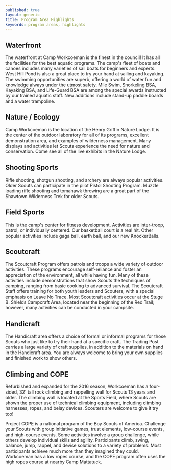 ```yaml
---
published: true
layout: generic
title: Program Area Highlights
keywords: program areas, highlights
---
```


## Waterfront

The waterfront at Camp Workcoeman is the finest in the council! It has all the
facilities for the best aquatic programs. The camp's fleet of boats and canoes
includes many varieties of sail boats for beginners and experts. West Hill Pond
is also a great place to try your hand at sailing and kayaking. The swimming
opportunities are superb, offering a world of water fun and knowledge always
under the utmost safety. Mile Swim, Snorkeling BSA, Kayaking BSA, and
Life-Guard BSA are among the special awards instructed by our trained aquatic
staff. New additions include stand-up paddle boards and a water trampoline.

## Nature / Ecology

Camp Workcoeman is the location of the Henry Griffin Nature Lodge. It is the
center of the outdoor laboratory for all of its programs, excellent
demonstration area, and examples of wilderness management. Many displays and
activities let Scouts experience the need for nature and conservation. Come see
all of the live exhibits in the Nature Lodge.

## Shooting Sports

Rifle shooting, shotgun shooting, and archery are always popular activities.
Older Scouts can participate in the pilot Pistol Shooting Program.
Muzzle loading rifle shooting and tomahawk throwing are a great part of the
Shawtown Wilderness Trek for older Scouts.

## Field Sports

This is the camp's center for fitness development. Activities are inter-troop,
patrol, or individually centered. Our basketball court is a real hit. Other
popular activities include gaga ball, earth ball, and our new KnockerBalls.

## Scoutcraft

The Scoutcraft Program offers patrols and troops a wide variety of outdoor
activities. These programs encourage self-reliance and foster an appreciation
of the environment, all while having fun. Many of these activities include
demonstrations that show Scouts the techniques of camping, ranging from basic
cooking to advanced survival. The Scoutcraft Staff offers training for both
youth leaders and Scouters, with a special emphasis on Leave No Trace. Most
Scoutcraft activities occur at the Stuge B. Shields Campcraft Area, located
near the beginning of the Red Trail; however, many activities can be conducted
in your campsite.

## Handicraft

The Handicraft area offers a choice of formal or informal programs for those
Scouts who just like to try their hand at a specific craft. The Trading Post
carries a large variety of craft supplies, in addition to the materials on hand
in the Handicraft area. You are always welcome to bring your own supplies and
finished work to show others.

## Climbing and COPE

Refurbished and expanded for the 2016 season, Workcoeman has a four-sided, 32'
tall rock climbing and rappelling wall for Scouts 13 years and older. The
climbing wall is located at the Sports Field, where Scouts are shown the proper
use of technical climbing equipment, including climbing harnesses, ropes, and
belay devices. Scouters are welcome to give it try too!

Project COPE is a national program of the Boy Scouts of America. Challenge your
Scouts with group initiative games, trust elements, low-course events, and
high-course events. Some activities involve a group challenge, while others
develop individual skills and agility. Participants climb, swing, balance,
jump, rappel, and devise solutions to a variety of problems. Most participants
achieve much more than they imagined they could. Workcoeman has a low ropes
course, and the COPE program often uses the high ropes course at nearby Camp
Mattatuck.

